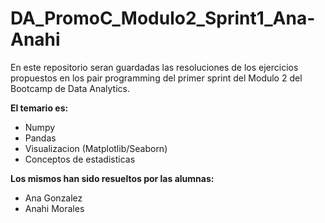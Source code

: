 # DA_PromoC_Modulo2_Sprint1_Ana-Anahi

En este repositorio seran guardadas las resoluciones de  los ejercicios propuestos en los pair programming del primer sprint del Modulo 2 del Bootcamp de Data Analytics.

**El temario es:**
- Numpy
- Pandas
- Visualizacion (Matplotlib/Seaborn)
- Conceptos de estadisticas


**Los mismos han sido resueltos por las alumnas:**

- Ana Gonzalez
- Anahi Morales